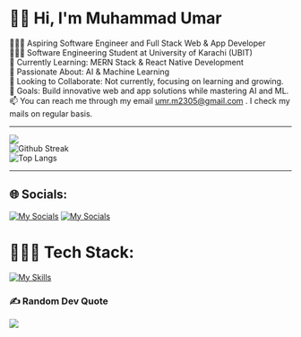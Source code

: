 # 👋🏼 Hi, I'm Muhammad Umar
👨🏼‍💻 Aspiring Software Engineer and Full Stack Web & App Developer<br>👨🏼‍🎓 Software Engineering Student at University of Karachi (UBIT)<br>🌱 Currently Learning: MERN Stack & React Native Development<br>💬 Passionate About: AI & Machine Learning<br>🤝 Looking to Collaborate: Not currently, focusing on learning and growing.<br>🚀 Goals: Build innovative web and app solutions while mastering AI and ML.<br/>📫 You can reach me through my email umr.m2305@gmail.com . I check my mails on regular basis.<br/>

---
![](https://github-readme-stats.vercel.app/api?username=muhammadumar05&show_icons=true&theme=radical)<br/>
![Github Streak](https://github-readme-streak-stats.herokuapp.com/?user=muhammadumar05&theme=radical&hide_border=false)<br/>
![Top Langs](https://github-readme-stats.vercel.app/api/top-langs/?username=muhammadumar05&layout=compact&theme=radical)<br/>

---


## 🌐 Socials:
[![My Socials](https://skillicons.dev/icons?i=linkedin&perline=1)](https://linkedin.com/in/umartariqmuhammad)
[![My Socials](https://skillicons.dev/icons?i=stackoverflow&perline=1)](https://stackoverflow.com/users/24424609)





# 👨🏼‍💻 Tech Stack:

[![My Skills](https://skillicons.dev/icons?i=html,css,bootstrap,javascript,typescript,react,netlify,dart,flutter,cpp&perline=5)](https://github/muhammadumar05)


### ✍️ Random Dev Quote
![](https://quotes-github-readme.vercel.app/api?type=horizontal&theme=light)





